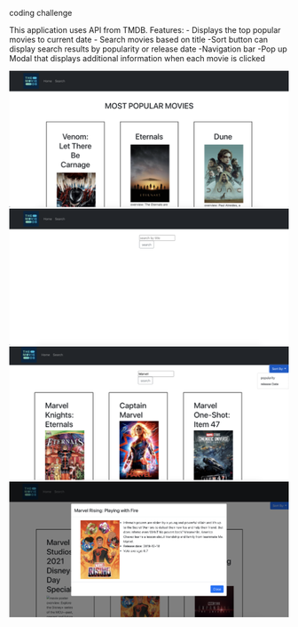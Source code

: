 

coding challenge

This application uses API from TMDB.
Features: - Displays the top popular movies to current date - Search movies based on title
-Sort button can display search results by popularity or release date
-Navigation bar
-Pop up Modal that displays additional information when each movie is clicked

![homepage](client/homepage.jpg)
![screenshot](client/searchpage.jpg)
![screenshot](client/searchresults.jpg)
![screenshot](client/modal.jpg)
